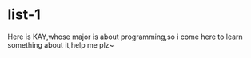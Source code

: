 # list-1
Here is KAY,whose major is about programming,so i come here to learn something about it,help me plz~
